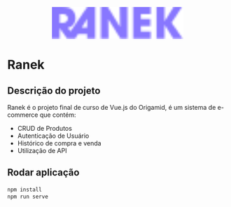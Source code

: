 <p align="center">
  <img width="300" src="./src/assets/ranek.svg" alt="Ranek Logo logo">
</p>

# Ranek

## Descrição do projeto
Ranek é o projeto final de curso de Vue.js do Origamid, é um sistema de e-commerce que contém:

- CRUD de Produtos
- Autenticação de Usuário
- Histórico de compra e venda
- Utilização de API

## Rodar aplicação
```
npm install
npm run serve
```